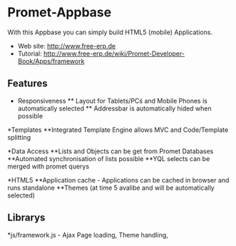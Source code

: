 Promet-Appbase
==============

With this Appbase you can simply build HTML5 (mobile) Applications.

* Web site: http://www.free-erp.de
* Tutorial: http://www.free-erp.de/wiki/Promet-Developer-Book/Apps/framework

Features
--------

* Responsiveness
** Layout for Tablets/PCś and Mobile Phones is automatically selected
** Addressbar is automatically hided when possible

*Templates
**Integrated Template Engine allows MVC and Code/Template splitting

*Data Access
**Lists and Objects can be get from Promet Databases
**Automated synchronisation of lists possible
**YQL selects can be merged with promet querys

*HTML5
**Application cache - Applications can be cached in browser and runs standalone
**Themes (at time 5 avalibe and will be automatically selected)

Librarys
--------

*js/framework.js - Ajax Page loading, Theme handling,
